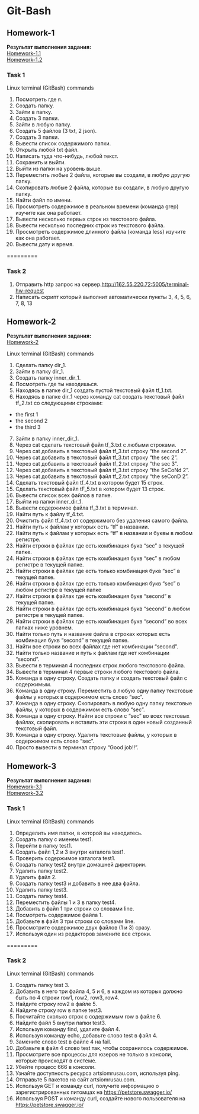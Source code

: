 # Git-Bash
## Homework-1
<b>Результат выполнения задания:</b>\
[Homework-1.1](https://github.com/JosieVi/Git-Bash/blob/main/Homework-1.1.txt)\
[Homework-1.2](https://github.com/JosieVi/Git-Bash/blob/main/Homework-1.2.sh)

### Task 1
Linux terminal (GitBash) commands
1) Посмотреть где я.
2) Создать папку.
3) Зайти в папку.
4) Создать 3 папки. 
5) Зайти в любую папку. 
6) Создать 5 файлов (3 txt, 2 json). 
7) Создать 3 папки.
8) Вывести список содержимого папки.
9) Открыть любой txt файл.
10) Написать туда что-нибудь, любой текст.
11) Сохранить и выйти.
12) Выйти из папки на уровень выше.
13) Переместить любые 2 файла, которые вы создали, в любую другую папку.
14) Скопировать любые 2 файла, которые вы создали, в любую другую папку.
15) Найти файл по имени.
16) Просмотреть содержимое в реальном времени (команда grep) изучите как она работает. 
17) Вывести несколько первых строк из текстового файла.
18) Вывести несколько последних строк из текстового файла.
19) Просмотреть содержимое длинного файла (команда less) изучите как она работает.
20) Вывести дату и время.

=========

### Task 2
1) Отправить http запрос на сервер.http://162.55.220.72:5005/terminal-hw-request 
2) Написать скрипт который выполнит автоматически пункты 3, 4, 5, 6, 7, 8, 13


## Homework-2
<b>Результат выполнения задания:</b>\
[Homework-2](https://github.com/JosieVi/Git-Bash/blob/main/Homework-2.txt)

Linux terminal (GitBash) commands
1. Сделать папку dir_1.
2. Зайти в папку dir_1.
3. Создать папку inner_dir_1.
4. Посмотреть где ты находишься.
5. Находясь в папке dir_1 создать пустой текстовый файл tf_1.txt.
6. Находясь в папке dir_1 через команду cat создать текстовый файл tf_2.txt со следующими строками:
- the first 1
- the second 2
- the third 3
7. Зайти в папку inner_dir_1.
8. Через cat сделать текстовый файл tf_3.txt  c любыми строками.
9. Через cat добавить в текстовый файл tf_3.txt строку “the second 2”.
10. Через cat добавить в текстовый файл tf_3.txt строку “the sec 2”.
11. Через cat добавить в текстовый файл tf_2.txt строку “the sec 3”.
12. Через cat добавить в текстовый файл tf_3.txt строку “the SeCoNd 2”.
13. Через cat добавить в текстовый файл tf_2.txt строку “the seConD 2”.
14. Сделать текстовый файл tf_4.txt в котором будет 15 строк.
15. Сделать текстовый файл tF_5.txt в котором будет 13 строк.
16. Вывести список всех файлов в папке.
17. Выйти из папки inner_dir_1.
18. Вывести содержимое файла tf_3.txt в терминал.
19. Найти путь к файлу tf_4.txt.
20. Очистить файл tf_4.txt от содержимого без удаления самого файла.
21. Найти путь к файлам у которых есть  “tf” в названии.
22. Найти путь к файлам у которых есть  “tf” в названии и буквы в любом регистре.
23. Найти строки в файлах где есть комбинация букв “sec” в текущей папке.
24. Найти строки в файлах где есть комбинация букв “sec” в любом регистре в текущей папке.
25. Найти строки в файлах где есть только комбинация букв “sec” в текущей папке.
26. Найти строки в файлах где есть только комбинация букв “sec” в любом регистре в текущей папке
27. Найти строки в файлах где есть комбинация букв “second” в текущей папке.
28. Найти строки в файлах где есть комбинация букв “second” в любом регистре в текущей папке.
29. Найти строки в файлах где есть комбинация букв “second” во всех папках ниже уровнем.
30. Найти только путь и название файла в строках которых есть комбинация букв “second” в текущей папке.
31. Найти все строки во всех файлах где нет комбинации “second”.
32. Найти только название и путь к файлам где нет комбинации “second”.
33. Вывести в терминал 4 последних строк любого текстового файла.
34. Вывести в терминал 4 первые строки любого текстового файла.
35. Команда в одну строку. Создать папку и создать текстовый файл с содержимым.
36. Команда в одну строку. Переместить в любую одну папку текстовые файлы у которых в содержимом есть слово “sec”.
37. Команда в одну строку. Скопировать в любую одну папку текстовые файлы, у которых в содержимом есть слово “sec”.
38. Команда в одну строку. Найти все строки c “sec” во всех текстовых файлах, скопировать и вставить эти строки в один новый созданный текстовый файл.
39. Команда в одну строку. Удалить текстовые файлы, у которых в содержимом есть слово “sec”.
40. Просто вывести в терминал строку “Good job!!”.


## Homework-3
<b>Результат выполнения задания:</b>\
[Homework-3.1](https://github.com/JosieVi/Git-Bash/blob/main/Homework-3.1.txt)\
[Homework-3.2](https://github.com/JosieVi/Git-Bash/blob/main/Homework-3.2.txt)

### Task 1
Linux terminal (GitBash) commands
1. Определить имя папки, в которой вы находитесь.
2. Создать папку с именем test1.
3. Перейти в папку test1.
4. Создать файл 1,2 и 3 внутри каталога test1.
5. Проверить содержимое каталога test1.
6. Создать папку test2 внутри домашней директории.
7. Удалить папку test2.
8. Удалить файл 2.
9. Создать папку test3 и добавить в нее два файла.
10. Удалить папку test3.
11. Создать папку test4.
12. Переместить файлы 1 и 3 в папку test4.
13. Добавить в файл 1 три строки со словами line.
14. Посмотреть содержимое файла 1.
15. Добавьте в файл 3 три строки со словами line.
16. Просмотрите содержимое двух файлов (1 и 3) сразу.
17. Используя один из редакторов замените все строки.

=========

### Task 2
Linux terminal (GitBash) commands
1. Создать папку test 3.
2. Добавить в него три файла 4, 5 и 6, в каждом из которых должно быть по 4 строки row1, row2, row3, row4.
3. Найдите строку row2 в файле 5.
4. Найдите строку row в папке test3.
5. Посчитайте сколько строк с содержимым row в файле 6.
6. Найдите файл 5 внутри папки test3.
7. Используя команду find, удалите файл 4.
8. Используя команду echo, добавьте слово test в файл 4.
9. Замените слово test в файле 4 на fail.
10. Добавьте в файл 4 слово test так, чтобы сохранилось содержимое.
11. Просмотрите все процессы для юзеров не только в консоли, которые происходят в системе.
12. Убейте процесс 666 в консоли.
13. Узнайте доступность ресурса artsiomrusau.com, используя ping.
14. Отправьте 5 пакетов на сайт artsiomrusau.com.
15. Используя GET и команду curl, получите информацию о зарегистрированных питомцах на https://petstore.swagger.io/
16. Используя POST и команду curl, создайте нового пользователя на https://petstore.swagger.io/